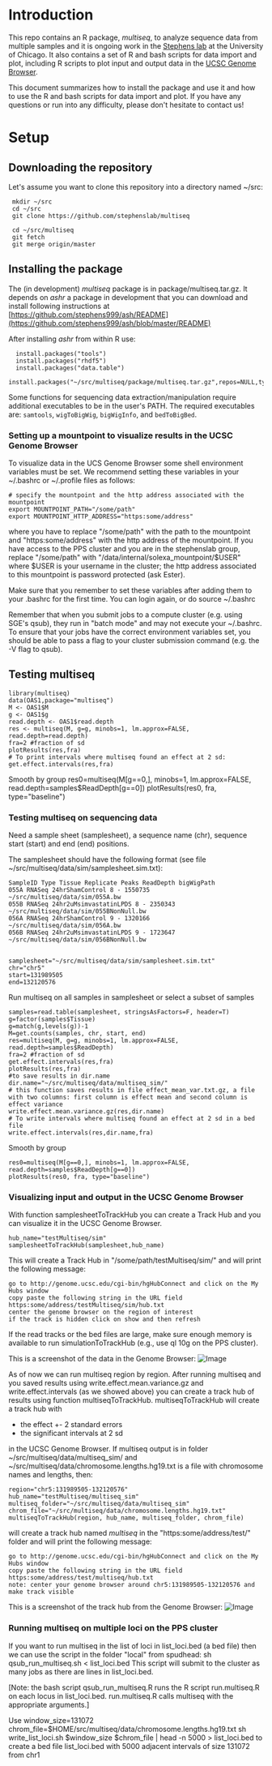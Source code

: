 # Introduction

This repo contains an R package, *multiseq*, to analyze sequence data from multiple samples and it is ongoing work in the [Stephens lab](http://stephenslab.uchicago.edu/) at the University of Chicago. It also contains a set of R and bash scripts for data import and plot, including R scripts to plot input and output data in the [UCSC Genome Browser](http://genome.ucsc.edu/). 

This document summarizes how to install the package and use it and how to use the R and bash scripts for data import and plot. If you have any questions or run into any difficulty, please don't hesitate to contact us!


# Setup

## Downloading the repository

Let's assume you want to clone this repository into a directory named ~/src:

     mkdir ~/src
     cd ~/src
     git clone https://github.com/stephenslab/multiseq

     cd ~/src/multiseq
     git fetch
     git merge origin/master

## Installing the package

The (in development) *multiseq* package is in package/multiseq.tar.gz. 
It depends on *ashr* a package in development that you can download and install following instructions at [https://github.com/stephens999/ash/README](https://github.com/stephens999/ash/blob/master/README)

After installing *ashr* from within R use:

      install.packages("tools")
      install.packages("rhdf5")
      install.packages("data.table")
      install.packages("~/src/multiseq/package/multiseq.tar.gz",repos=NULL,type="source")

Some functions for sequencing data extraction/manipulation require additional executables to be in the user's PATH. The required executables are: `samtools`, `wigToBigWig`, `bigWigInfo`, and `bedToBigBed`.

### Setting up a mountpoint to visualize results in the UCSC Genome Browser

To visualize data in the UCS Genome Browser some shell environment variables must be set. We recommend setting these variables in your ~/.bashrc or ~/.profile files as follows:

    # specify the mountpoint and the http address associated with the mountpoint
    export MOUNTPOINT_PATH="/some/path"
    export MOUNTPOINT_HTTP_ADDRESS="https:some/address"

where you have to replace "/some/path" with the path to the mountpoint and "https:some/address" with the http address of the mountpoint. If you have access to the PPS cluster and you are in the stephenslab group, replace "/some/path" with "/data/internal/solexa_mountpoint/$USER" where $USER is your username in the cluster; the http address associated to this mountpoint is password protected (ask Ester).

Make sure that you remember to set these variables after adding them to your .bashrc for the first time. You can login again, or do source ~/.bashrc

Remember that when you submit jobs to a compute cluster (e.g. using SGE's qsub), they run in "batch mode" and may not execute your ~/.bashrc. To ensure that your jobs have the correct environment variables set, you should be able to pass a flag to your cluster submission command (e.g. the -V flag to qsub).

## Testing multiseq

    library(multiseq)
    data(OAS1,package="multiseq")
    M <- OAS1$M
    g <- OAS1$g
    read.depth <- OAS1$read.depth
    res <- multiseq(M, g=g, minobs=1, lm.approx=FALSE, read.depth=read.depth)
    fra=2 #fraction of sd
    plotResults(res,fra)
    # To print intervals where multiseq found an effect at 2 sd:
    get.effect.intervals(res,fra)

Smooth by group
       res0=multiseq(M[g==0,], minobs=1, lm.approx=FALSE, read.depth=samples$ReadDepth[g==0])
       plotResults(res0, fra, type="baseline")

### Testing multiseq on sequencing data

Need a sample sheet (samplesheet), a sequence name (chr), sequence start (start) and end (end) positions.

The samplesheet should have the following format (see file ~/src/multiseq/data/sim/samplesheet.sim.txt):

    SampleID Type Tissue Replicate Peaks ReadDepth bigWigPath
    055A RNASeq 24hrShamControl 8 - 1550735 ~/src/multiseq/data/sim/055A.bw
    055B RNASeq 24hr2uMsimvastatinLPDS 8 - 2350343 ~/src/multiseq/data/sim/055BNonNull.bw
    056A RNASeq 24hrShamControl 9 - 1320166 ~/src/multiseq/data/sim/056A.bw
    056B RNASeq 24hr2uMsimvastatinLPDS 9 - 1723647 ~/src/multiseq/data/sim/056BNonNull.bw


    samplesheet="~/src/multiseq/data/sim/samplesheet.sim.txt"
    chr="chr5"
    start=131989505
    end=132120576

Run multiseq on all samples in samplesheet or select a subset of samples

    samples=read.table(samplesheet, stringsAsFactors=F, header=T) 
    g=factor(samples$Tissue) 
    g=match(g,levels(g))-1
    M=get.counts(samples, chr, start, end) 
    res=multiseq(M, g=g, minobs=1, lm.approx=FALSE, read.depth=samples$ReadDepth)
    fra=2 #fraction of sd
    get.effect.intervals(res,fra)
    plotResults(res,fra)
    #to save results in dir.name
    dir.name="~/src/multiseq/data/multiseq_sim/"
    # this function saves results in file effect_mean_var.txt.gz, a file with two columns: first column is effect mean and second column is effect variance
    write.effect.mean.variance.gz(res,dir.name)
    # To write intervals where multiseq found an effect at 2 sd in a bed file
    write.effect.intervals(res,dir.name,fra)

Smooth by group

    res0=multiseq(M[g==0,], minobs=1, lm.approx=FALSE, read.depth=samples$ReadDepth[g==0]) 
    plotResults(res0, fra, type="baseline")

### Visualizing input and output in the UCSC Genome Browser

With function samplesheetToTrackHub you can create a Track Hub and you can visualize it in the UCSC Genome Browser.

    hub_name="testMultiseq/sim"
    samplesheetToTrackHub(samplesheet,hub_name)

This will create a Track Hub in "/some/path/testMultiseq/sim/" and will print the following message:

    go to http://genome.ucsc.edu/cgi-bin/hgHubConnect and click on the My Hubs window    
    copy paste the following string in the URL field
    https:some/address/testMultiseq/sim/hub.txt
    center the genome browser on the region of interest
    if the track is hidden click on show and then refresh

If the read tracks or the bed files are large, make sure enough memory is available to run simulationToTrackHub (e.g., use ql 10g on the PPS cluster).

This is a screenshot of the data in the Genome Browser:
![Image](data/sim/sim.png?raw=true)

As of now we can run multiseq region by region. After running multiseq and you saved results using write.effect.mean.variance.gz and write.effect.intervals (as we showed above) you can create a track hub of results using function multiseqToTrackHub. multiseqToTrackHub will create a track hub with
- the effect +- 2 standard errors
- the significant intervals at 2 sd

in the UCSC Genome Browser. If multiseq output is in folder ~/src/multiseq/data/multiseq_sim/ and ~/src/multiseq/data/chromosome.lengths.hg19.txt is a file with chromosome names and lengths, then:

    region="chr5:131989505-132120576"
    hub_name="testMultiseq/multiseq_sim"
    multiseq_folder="~/src/multiseq/data/multiseq_sim"
    chrom_file="~/src/multiseq/data/chromosome.lengths.hg19.txt"
    multiseqToTrackHub(region, hub_name, multiseq_folder, chrom_file)

will create a track hub named *multiseq* in the "https:some/address/test/" folder and will print the following message:
  
    go to http://genome.ucsc.edu/cgi-bin/hgHubConnect and click on the My Hubs window
    copy paste the following string in the URL field
    https:some/address/test/multiseq/hub.txt
    note: center your genome browser around chr5:131989505-132120576 and make track visible

This is a screenshot of the track hub from the Genome Browser:
![Image](data/sim/plots/multiseq.png?raw=true)

### Running multiseq on multiple loci on the PPS cluster

If you want to run multiseq in the list of loci in list_loci.bed (a bed file) then we can use the script in the folder "local" from spudhead:
   sh qsub_run_multiseq.sh < list_loci.bed
This script will submit to the cluster as many jobs as there are lines in list_loci.bed.

[Note: the bash script qsub_run_multiseq.R runs the R script run.multiseq.R on each locus in list_loci.bed. run.multiseq.R calls multiseq with the appropriate arguments.]
 
Use 
    window_size=131072
    chrom_file=$HOME/src/multiseq/data/chromosome.lengths.hg19.txt
    sh write_list_loci.sh $window_size $chrom_file | head -n 5000 > list_loci.bed
to create a bed file list_loci.bed with 5000 adjacent intervals of size 131072 from chr1
